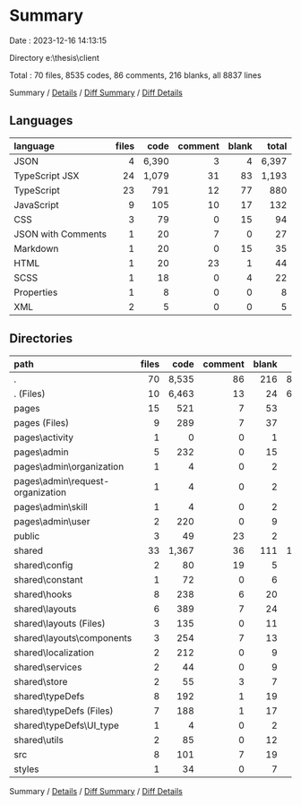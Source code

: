 # Summary

Date : 2023-12-16 14:13:15

Directory e:\\thesis\\client

Total : 70 files,  8535 codes, 86 comments, 216 blanks, all 8837 lines

Summary / [Details](details.md) / [Diff Summary](diff.md) / [Diff Details](diff-details.md)

## Languages
| language | files | code | comment | blank | total |
| :--- | ---: | ---: | ---: | ---: | ---: |
| JSON | 4 | 6,390 | 3 | 4 | 6,397 |
| TypeScript JSX | 24 | 1,079 | 31 | 83 | 1,193 |
| TypeScript | 23 | 791 | 12 | 77 | 880 |
| JavaScript | 9 | 105 | 10 | 17 | 132 |
| CSS | 3 | 79 | 0 | 15 | 94 |
| JSON with Comments | 1 | 20 | 7 | 0 | 27 |
| Markdown | 1 | 20 | 0 | 15 | 35 |
| HTML | 1 | 20 | 23 | 1 | 44 |
| SCSS | 1 | 18 | 0 | 4 | 22 |
| Properties | 1 | 8 | 0 | 0 | 8 |
| XML | 2 | 5 | 0 | 0 | 5 |

## Directories
| path | files | code | comment | blank | total |
| :--- | ---: | ---: | ---: | ---: | ---: |
| . | 70 | 8,535 | 86 | 216 | 8,837 |
| . (Files) | 10 | 6,463 | 13 | 24 | 6,500 |
| pages | 15 | 521 | 7 | 53 | 581 |
| pages (Files) | 9 | 289 | 7 | 37 | 333 |
| pages\\activity | 1 | 0 | 0 | 1 | 1 |
| pages\\admin | 5 | 232 | 0 | 15 | 247 |
| pages\\admin\\organization | 1 | 4 | 0 | 2 | 6 |
| pages\\admin\\request-organization | 1 | 4 | 0 | 2 | 6 |
| pages\\admin\\skill | 1 | 4 | 0 | 2 | 6 |
| pages\\admin\\user | 2 | 220 | 0 | 9 | 229 |
| public | 3 | 49 | 23 | 2 | 74 |
| shared | 33 | 1,367 | 36 | 111 | 1,514 |
| shared\\config | 2 | 80 | 19 | 5 | 104 |
| shared\\constant | 1 | 72 | 0 | 6 | 78 |
| shared\\hooks | 8 | 238 | 6 | 20 | 264 |
| shared\\layouts | 6 | 389 | 7 | 24 | 420 |
| shared\\layouts (Files) | 3 | 135 | 0 | 11 | 146 |
| shared\\layouts\\components | 3 | 254 | 7 | 13 | 274 |
| shared\\localization | 2 | 212 | 0 | 9 | 221 |
| shared\\services | 2 | 44 | 0 | 9 | 53 |
| shared\\store | 2 | 55 | 3 | 7 | 65 |
| shared\\typeDefs | 8 | 192 | 1 | 19 | 212 |
| shared\\typeDefs (Files) | 7 | 188 | 1 | 17 | 206 |
| shared\\typeDefs\\UI_type | 1 | 4 | 0 | 2 | 6 |
| shared\\utils | 2 | 85 | 0 | 12 | 97 |
| src | 8 | 101 | 7 | 19 | 127 |
| styles | 1 | 34 | 0 | 7 | 41 |

Summary / [Details](details.md) / [Diff Summary](diff.md) / [Diff Details](diff-details.md)